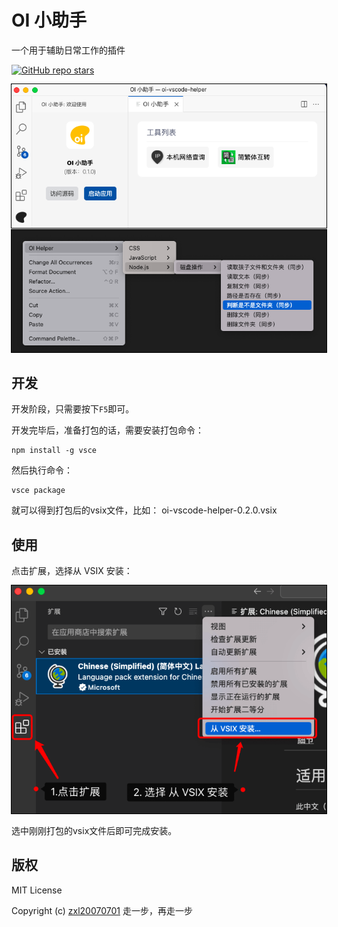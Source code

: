 # OI 小助手
一个用于辅助日常工作的插件

<p>
    <a href="https://github.com/oi-contrib/oi-vscode-helper" target='_blank'>
        <img alt="GitHub repo stars" src="https://img.shields.io/github/stars/oi-contrib/oi-vscode-helper?style=social">
    </a>
</p>

<img src="./snipping/review.png" style="outline:1px solid black" />

<img src="./snipping/codeSnippet.png" style="outline:1px solid black" />

## 开发

开发阶段，只需要按下`F5`即可。

开发完毕后，准备打包的话，需要安装打包命令：

```
npm install -g vsce
```

然后执行命令：

```
vsce package
```

就可以得到打包后的vsix文件，比如： oi-vscode-helper-0.2.0.vsix

## 使用

点击扩展，选择从 VSIX 安装：

<img src="./snipping/install.png" style="outline:1px solid black" />

选中刚刚打包的vsix文件后即可完成安装。

## 版权

MIT License

Copyright (c) [zxl20070701](https://zxl20070701.github.io/notebook/home.html) 走一步，再走一步